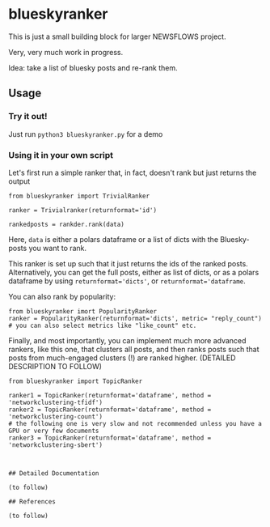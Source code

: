 # blueskyranker
This is just a small building block for larger NEWSFLOWS project.

Very, very much work in progress. 

Idea: take a list of bluesky posts and re-rank them.

## Usage

### Try it out!
Just run `python3 blueskyranker.py` for a demo

### Using it in your own script
Let's first run a simple ranker that, in fact, doesn't rank but just returns the output
```
from blueskyranker import TrivialRanker

ranker = Trivialranker(returnformat='id')

rankedposts = rankder.rank(data)
```
Here, `data` is either a polars dataframe or a list of dicts with the Bluesky-posts you want to rank.

This ranker is set up such that it just returns the ids of the ranked posts. Alternatively, you can get the full posts, either as list of dicts, or as a polars dataframe by using `returnformat='dicts'`, or `returnformat='dataframe`.

You can also rank by popularity:
```
from blueskyranker imort PopularityRanker
ranker = PopularityRanker(returnformat='dicts', metric= "reply_count")  # you can also select metrics like "like_count" etc.
```

Finally, and most importantly, you can implement much more advanced rankers, like this one, that clusters all posts, and then ranks posts such that posts from much-engaged clusters (!) are ranked higher. (DETAILED DESCRIPTION TO FOLLOW)

```
from blueskyranker import TopicRanker
    
ranker1 = TopicRanker(returnformat='dataframe', method = 'networkclustering-tfidf')
ranker2 = TopicRanker(returnformat='dataframe', method = 'networkclustering-count')
# the following one is very slow and not recommended unless you have a GPU or very few documents
ranker3 = TopicRanker(returnformat='dataframe', method = 'networkclustering-sbert')



## Detailed Documentation

(to follow)

## References

(to follow)
